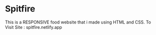 # Spitfire
This is a RESPONSIVE food website that i made using HTML and CSS. 
To Visit Site : spitfire.netlify.app
